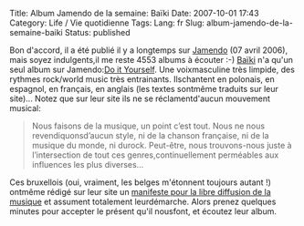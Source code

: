 Title: Album Jamendo de la semaine: Baïki
Date: 2007-10-01 17:43
Category: Life / Vie quotidienne
Tags:
Lang: fr
Slug: album-jamendo-de-la-semaine-baiki
Status: published

Bon d'accord, il a été publié il y a longtemps sur [Jamendo](http://www.jamendo.com/) (07 avril 2006), mais soyez indulgents,il me reste 4553 albums à écouter :-)
[Baïki](http://www.baiki.be/) n'a qu'un seul album sur Jamendo:[Do it Yourself](http://www.jamendo.com/fr/album/1604/). Une voixmasculine très limpide, des rythmes rock/world music très entrainants. Ilschantent en polonais, en espagnol, en français, en anglais (les textes sontmême traduits sur leur site)... Notez que sur leur site ils ne se réclamentd'aucun mouvement musical:

> Nous faisons de la musique, un point c’est tout. Nous ne nous revendiquonsd’aucun style, ni de la chanson française, ni de la musique du monde, ni durock. Peut-être, nous trouvons-nous juste à l’intersection de tout ces genres,continuellement perméables aux influences les plus diverses...

Ces bruxellois (oui, vraiment, les belges m'étonnent toujours autant !) ontmême rédigé sur leur site un [manifeste pour la libre diffusion de la musique](http://www.baiki.be/index.php?option=com_content&task=view&id=211&Itemid=41&lang=fr) et assument totalement leurdémarche. Alors prenez quelques minutes pour accepter le présent qu'il nousfont, et écoutez leur album.
